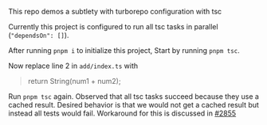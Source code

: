 This repo demos a subtlety with turborepo configuration with tsc

Currently this project is configured to run all tsc tasks in parallel (`"dependsOn": []`).

After running `pnpm i` to initialize this project, Start by running `pnpm tsc`.

Now replace line 2 in `add/index.ts` with

> return String(num1 + num2);

Run `pnpm tsc` again.
Observed that all tsc tasks succeed because they use a cached result. Desired behavior is that we would not get a cached result but instead
all tests would fail. Workaround for this is discussed in [#2855](https://github.com/vercel/turbo/issues/2855)
